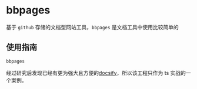 # bbpages
基于 `github` 存储的文档型网站工具，`bbpages` 是文档工具中使用比较简单的

## 使用指南
`bbpages`


经过研究后发现已经有更为强大且方便的[docsify](https://github.com/QingWei-Li/docsify)，所以该工程只作为 ts 实战的一个案例。